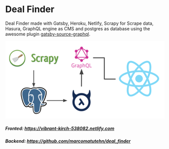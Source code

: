# Deal Finder

Deal Finder made with Gatsby, Heroku, Netlify, Scrapy for Scrape data, Hasura, GraphQL engine as CMS and postgres as database using the awesome plugin [gatsby-source-graphql](https://github.com/gatsbyjs/gatsby/tree/master/packages/gatsby-source-graphql).

![Gatsby Postgres GraphQL](./backend/assets/deal-finder.png)

##### Fronted: https://vibrant-kirch-538082.netlify.com
##### Backend: https://github.com/marcomatutehn/deal_finder
